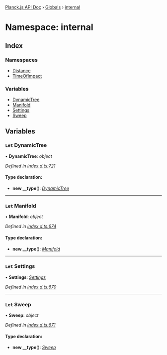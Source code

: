 [Planck.js API Doc](../README.md) › [Globals](../globals.md) › [internal](internal.md)

# Namespace: internal

## Index

### Namespaces

* [Distance](internal.distance.md)
* [TimeOfImpact](internal.timeofimpact.md)

### Variables

* [DynamicTree](internal.md#let-dynamictree)
* [Manifold](internal.md#let-manifold)
* [Settings](internal.md#let-settings)
* [Sweep](internal.md#let-sweep)

## Variables

### `Let` DynamicTree

• **DynamicTree**: *object*

*Defined in [index.d.ts:721](https://github.com/shakiba/planck.js/blob/b7f66f1/lib/index.d.ts#L721)*

#### Type declaration:

* **new __type**(): *[DynamicTree](../classes/dynamictree.md)*

___

### `Let` Manifold

• **Manifold**: *object*

*Defined in [index.d.ts:674](https://github.com/shakiba/planck.js/blob/b7f66f1/lib/index.d.ts#L674)*

#### Type declaration:

* **new __type**(): *[Manifold](../interfaces/manifold.md)*

___

### `Let` Settings

• **Settings**: *[Settings](../classes/settings.md)*

*Defined in [index.d.ts:670](https://github.com/shakiba/planck.js/blob/b7f66f1/lib/index.d.ts#L670)*

___

### `Let` Sweep

• **Sweep**: *object*

*Defined in [index.d.ts:671](https://github.com/shakiba/planck.js/blob/b7f66f1/lib/index.d.ts#L671)*

#### Type declaration:

* **new __type**(): *[Sweep](../classes/sweep.md)*
